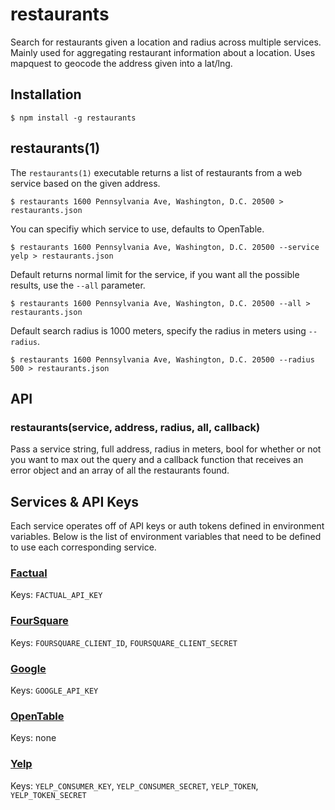 
# restaurants

Search for restaurants given a location and radius across multiple services. Mainly used for aggregating restaurant information about a location. Uses mapquest to geocode the address given into a lat/lng.

## Installation

    $ npm install -g restaurants

## restaurants(1)

The `restaurants(1)` executable returns a list of restaurants from a web service based on the given address.

    $ restaurants 1600 Pennsylvania Ave, Washington, D.C. 20500 > restaurants.json

You can specifiy which service to use, defaults to OpenTable.

    $ restaurants 1600 Pennsylvania Ave, Washington, D.C. 20500 --service yelp > restaurants.json

Default returns normal limit for the service, if you want all the possible results, use the `--all` parameter.

    $ restaurants 1600 Pennsylvania Ave, Washington, D.C. 20500 --all > restaurants.json

Default search radius is 1000 meters, specify the radius in meters using `--radius`.

    $ restaurants 1600 Pennsylvania Ave, Washington, D.C. 20500 --radius 500 > restaurants.json

## API

### restaurants(service, address, radius, all, callback)

Pass a service string, full address, radius in meters, bool for whether or not you want to max out the query and a callback function that receives an error object and an array of all the restaurants found.

## Services & API Keys

Each service operates off of API keys or auth tokens defined in environment variables. Below is the list of environment variables that need to be defined to use each corresponding service.

### [Factual](http://developer.factual.com/)

Keys: `FACTUAL_API_KEY`

### [FourSquare](https://developer.foursquare.com/)

Keys: `FOURSQUARE_CLIENT_ID`, `FOURSQUARE_CLIENT_SECRET`

### [Google](https://developers.google.com/places/documentation/)

Keys: `GOOGLE_API_KEY`

### [OpenTable](https://gist.github.com/sosedoff/2504683)

Keys: none

### [Yelp](http://www.yelp.com/developers)

Keys: `YELP_CONSUMER_KEY`, `YELP_CONSUMER_SECRET`, `YELP_TOKEN`, `YELP_TOKEN_SECRET`
